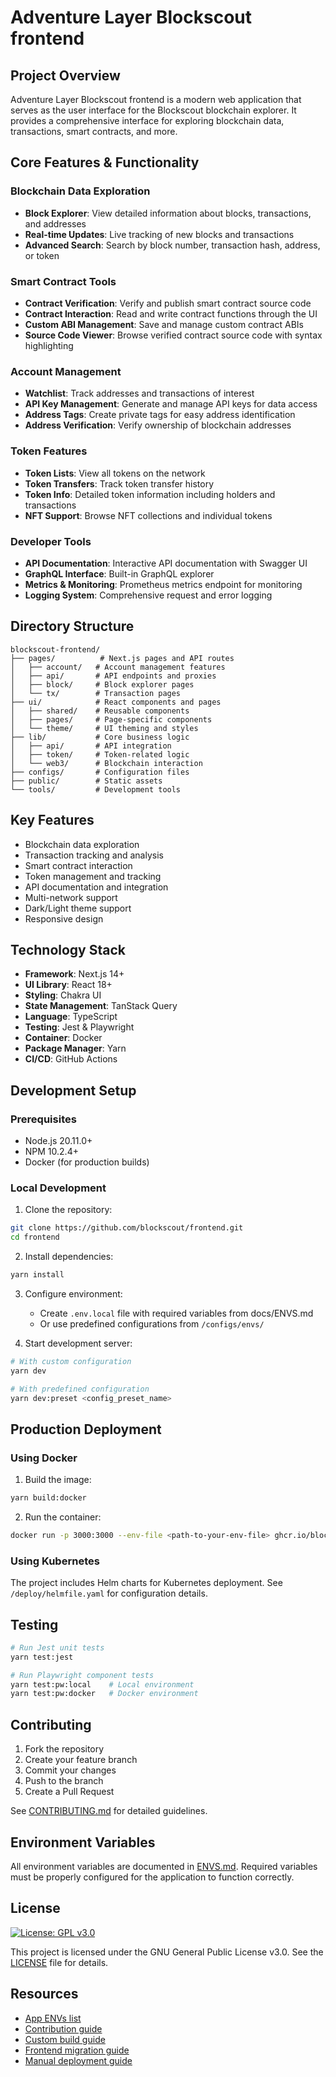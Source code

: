 # Adventure Layer Blockscout frontend

## Project Overview

Adventure Layer Blockscout frontend is a modern web application that serves as the user interface for the Blockscout blockchain explorer. It provides a comprehensive interface for exploring blockchain data, transactions, smart contracts, and more.

## Core Features & Functionality

### Blockchain Data Exploration
- **Block Explorer**: View detailed information about blocks, transactions, and addresses
- **Real-time Updates**: Live tracking of new blocks and transactions
- **Advanced Search**: Search by block number, transaction hash, address, or token

### Smart Contract Tools
- **Contract Verification**: Verify and publish smart contract source code
- **Contract Interaction**: Read and write contract functions through the UI
- **Custom ABI Management**: Save and manage custom contract ABIs
- **Source Code Viewer**: Browse verified contract source code with syntax highlighting

### Account Management
- **Watchlist**: Track addresses and transactions of interest
- **API Key Management**: Generate and manage API keys for data access
- **Address Tags**: Create private tags for easy address identification
- **Address Verification**: Verify ownership of blockchain addresses

### Token Features
- **Token Lists**: View all tokens on the network
- **Token Transfers**: Track token transfer history
- **Token Info**: Detailed token information including holders and transactions
- **NFT Support**: Browse NFT collections and individual tokens

### Developer Tools
- **API Documentation**: Interactive API documentation with Swagger UI
- **GraphQL Interface**: Built-in GraphQL explorer
- **Metrics & Monitoring**: Prometheus metrics endpoint for monitoring
- **Logging System**: Comprehensive request and error logging

## Directory Structure

```
blockscout-frontend/
├── pages/          # Next.js pages and API routes
│   ├── account/   # Account management features
│   ├── api/       # API endpoints and proxies
│   ├── block/     # Block explorer pages
│   └── tx/        # Transaction pages
├── ui/            # React components and pages
│   ├── shared/    # Reusable components
│   ├── pages/     # Page-specific components
│   └── theme/     # UI theming and styles
├── lib/           # Core business logic
│   ├── api/       # API integration
│   ├── token/     # Token-related logic
│   └── web3/      # Blockchain interaction
├── configs/       # Configuration files
├── public/        # Static assets
└── tools/         # Development tools
```

## Key Features

- Blockchain data exploration
- Transaction tracking and analysis
- Smart contract interaction
- Token management and tracking
- API documentation and integration
- Multi-network support
- Dark/Light theme support
- Responsive design

## Technology Stack

- **Framework**: Next.js 14+
- **UI Library**: React 18+
- **Styling**: Chakra UI
- **State Management**: TanStack Query
- **Language**: TypeScript
- **Testing**: Jest & Playwright
- **Container**: Docker
- **Package Manager**: Yarn
- **CI/CD**: GitHub Actions

## Development Setup

### Prerequisites

- Node.js 20.11.0+
- NPM 10.2.4+
- Docker (for production builds)

### Local Development

1. Clone the repository:
```sh
git clone https://github.com/blockscout/frontend.git
cd frontend
```

2. Install dependencies:
```sh
yarn install
```

3. Configure environment:
   - Create `.env.local` file with required variables from docs/ENVS.md
   - Or use predefined configurations from `/configs/envs/`

4. Start development server:
```sh
# With custom configuration
yarn dev

# With predefined configuration
yarn dev:preset <config_preset_name>
```

## Production Deployment

### Using Docker

1. Build the image:
```sh
yarn build:docker
```

2. Run the container:
```sh
docker run -p 3000:3000 --env-file <path-to-your-env-file> ghcr.io/blockscout/frontend:latest
```

### Using Kubernetes

The project includes Helm charts for Kubernetes deployment. See `/deploy/helmfile.yaml` for configuration details.

## Testing

```sh
# Run Jest unit tests
yarn test:jest

# Run Playwright component tests
yarn test:pw:local    # Local environment
yarn test:pw:docker   # Docker environment
```

## Contributing

1. Fork the repository
2. Create your feature branch
3. Commit your changes
4. Push to the branch
5. Create a Pull Request

See [CONTRIBUTING.md](./docs/CONTRIBUTING.md) for detailed guidelines.

## Environment Variables

All environment variables are documented in [ENVS.md](./docs/ENVS.md). Required variables must be properly configured for the application to function correctly.

## License

[![License: GPL v3.0](https://img.shields.io/badge/License-GPL%20v3-blue.svg)](https://www.gnu.org/licenses/gpl-3.0)

This project is licensed under the GNU General Public License v3.0. See the [LICENSE](LICENSE) file for details.

## Resources

- [App ENVs list](./docs/ENVS.md)
- [Contribution guide](./docs/CONTRIBUTING.md)
- [Custom build guide](./docs/CUSTOM_BUILD.md)
- [Frontend migration guide](https://docs.blockscout.com/for-developers/frontend-migration)
- [Manual deployment guide](https://docs.blockscout.com/for-developers/deployment/manual-deployment-guide)
